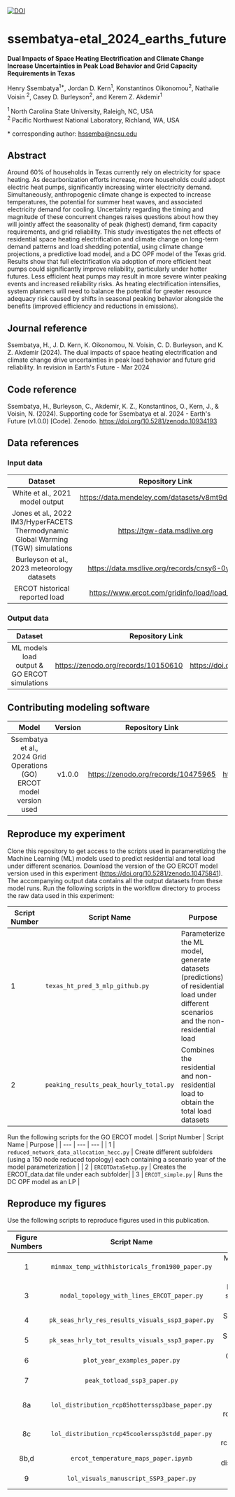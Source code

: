 
[![DOI](https://zenodo.org/badge/DOI/10.5281/zenodo.10934193.svg)](https://doi.org/10.5281/zenodo.10934193)

# ssembatya-etal_2024_earths_future

**Dual Impacts of Space Heating Electrification and Climate Change Increase Uncertainties in Peak Load Behavior and Grid Capacity Requirements in Texas**

Henry Ssembatya<sup>1\*</sup>, Jordan D. Kern<sup>1</sup>, Konstantinos Oikonomou<sup>2</sup>, Nathalie Voisin
<sup>2</sup>, Casey D. Burleyson<sup>2</sup>, and Kerem Z. Akdemir<sup>1</sup>

<sup>1 </sup> North Carolina State University, Raleigh, NC, USA   
<sup>2 </sup> Pacific Northwest National Laboratory, Richland, WA, USA  

\* corresponding author: hssemba@ncsu.edu

## Abstract
Around 60% of households in Texas currently rely on electricity for space heating. As decarbonization efforts increase, 
more households could adopt electric heat pumps, significantly increasing winter electricity demand. Simultaneously, 
anthropogenic climate change is expected to increase temperatures, the potential for summer heat waves, and associated 
electricity demand for cooling. Uncertainty regarding the timing and magnitude of these concurrent changes raises 
questions about how they will jointly affect the seasonality of peak (highest) demand, firm capacity requirements, and 
grid reliability. This study investigates the net effects of residential space heating electrification and climate 
change on long-term demand patterns and load shedding potential, using climate change projections, a predictive load 
model, and a DC OPF model of the Texas grid. Results show that full electrification via adoption of more efficient heat pumps could 
significantly improve reliability, particularly under hotter futures. Less efficient heat pumps may result in more 
severe winter peaking events and increased reliability risks. As heating electrification intensifies, system planners 
will need to balance the potential for greater resource adequacy risk caused by shifts in seasonal peaking behavior 
alongside the benefits (improved efficiency and reductions in emissions).

## Journal reference
Ssembatya, H., J. D. Kern, K. Oikonomou, N. Voisin, C. D. Burleyson, and K. Z. Akdemir (2024). The dual impacts of 
space heating electrification and climate change drive uncertainties in peak load behavior and future grid reliability. 
In revision in Earth's Future - Mar 2024

## Code reference
Ssembatya, H., Burleyson, C., Akdemir, K. Z., Konstantinos, O., Kern, J., & Voisin, N. (2024). Supporting code for 
Ssembatya et al. 2024 - Earth's Future (v1.0.0) [Code]. Zenodo. https://doi.org/10.5281/zenodo.10934193

## Data references
### Input data
|       Dataset                                   |               Repository Link                        |               DOI                |
|:-----------------------------------------------:|:----------------------------------------------------:|:--------------------------------:|
|   White et al., 2021 model output               | https://data.mendeley.com/datasets/v8mt9d3v6h/1      | https://doi.org/10.17632/v8mt9d3v6h.1            |
| Jones et al., 2022 IM3/HyperFACETS Thermodynamic Global Warming (TGW) simulations | https://tgw-data.msdlive.org | https://doi.org/10.57931/1885756 |
|   Burleyson et al., 2023 meteorology datasets   | https://data.msdlive.org/records/cnsy6-0y610 | https://doi.org/10.57931/1960530 |
|   ERCOT historical reported load                | https://www.ercot.com/gridinfo/load/load_hist        |                   -               |

### Output data
|       Dataset                                           |   Repository Link                            |                   DOI                             |
|:-------------------------------------------------------:|---------------------------------------------:|:-------------------------------------------------:|
|     ML models load output & GO ERCOT simulations    | https://zenodo.org/records/10150610          | https://doi.org/10.5281/zenodo.10150609 |

## Contributing modeling software
|  Model              | Version |         Repository Link          | DOI |
|:-------------------:|:-------:|:----------------------------------------------------------------:|:--------------------------------:|
| Ssembatya et al., 2024 Grid Operations (GO) ERCOT model version used | v1.0.0 | https://zenodo.org/records/10475965 | https://doi.org/10.5281/zenodo.10475965 | 


## Reproduce my experiment
Clone this repository to get access to the scripts used in parameretizing the Machine Learning (ML) models used to predict
residential and total load under different scenarios. Download the version of the GO ERCOT model version used in this experiment 
(https://doi.org/10.5281/zenodo.10475841). The accompanying output data contains all the output datasets from these model
runs. Run the following scripts in the workflow directory to process the raw data used in this experiment:

| Script Number | Script Name | Purpose |
| --- | --- | --- |
| 1 | `texas_ht_pred_3_mlp_github.py` | Parameterize the ML model, generate datasets (predictions) of residential load under different scenarios and the non-residential load |
| 2 | `peaking_results_peak_hourly_total.py` | Combines the residential and non-residential load to obtain the total load datasets |

Run the following scripts for the GO ERCOT model.
| Script Number | Script Name | Purpose |
| --- | --- | --- |
| 1 | `reduced_network_data_allocation_hecc.py` | Create different subfolders (using a 150 node reduced topology) each containing a scenario year of the model parameterization |
| 2 | `ERCOTDataSetup.py` | Creates the ERCOT_data.dat file under each subfolder|
| 3 | `ERCOT_simple.py` | Runs the DC OPF model as an LP |


## Reproduce my figures
Use the following scripts to reproduce figures used in this publication.

| Figure Numbers |                Script Name                              |                                  Description                                               | 
|:--------------:|:-------------------------------------------------------:|:------------------------------------------------------------------------------------------:|
|       1        |     `minmax_temp_withhistoricals_from1980_paper.py`     |      Minimum and maximum hourly annual temperature under historical and climate scenarios  |
|       3        |     `nodal_topology_with_lines_ERCOT_paper.py`     |      Reduced topology framework of the selected GO ERCOT version showing nodes and transmission lines  |
|       4        |     `pk_seas_hrly_res_results_visuals_ssp3_paper.py`     |      Season of peak hourly residential load for all future scenario simulations  |
|       5        |     `pk_seas_hrly_tot_results_visuals_ssp3_paper.py`     |      Season of peak hourly total load for all future scenario simulations  |
|       6        |     `plot_year_examples_paper.py`     |      Comparing weather and load for two selected years  |
|       7        |     `peak_totload_ssp3_paper.py`     |      Peak hourly total load for all future scenario simulations  |
|       8a        |     `lol_distribution_rcp85hotterssp3base_paper.py`     |      Nodal location of loss of load on simulation day rcp85hotterssp3_base_3rd_aug_2091  |
|       8c        |     `lol_distribution_rcp45coolerssp3stdd_paper.py`     |      Nodal location of loss of load on simulation day rcp45coolerssp3_stdd_23rd_dec_2069  |
|       8b,d        |     `ercot_temperature_maps_paper.ipynb`     |      Max and min hourly temperature distribution on selected simulation days  |
|       9        |     `lol_visuals_manuscript_SSP3_paper.py`     |      Cumulative loss of load for all scenarios  |

